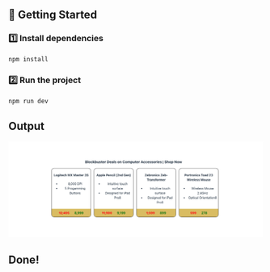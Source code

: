 ## 🚀 Getting Started

### 1️⃣ Install dependencies
```sh
npm install 
```

### 2️⃣ Run the project
```sh
npm run dev
```
## Output

![Todo App Preview](src/assets/Output.png)

## Done!

